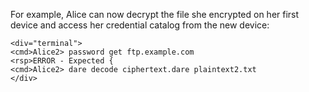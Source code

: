 
For example, Alice can now decrypt the file she encrypted on her first device and access her 
credential catalog from the new device:


~~~~
<div="terminal">
<cmd>Alice2> password get ftp.example.com
<rsp>ERROR - Expected {
<cmd>Alice2> dare decode ciphertext.dare plaintext2.txt
</div>
~~~~



